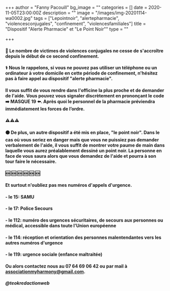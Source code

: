 +++
author = "Fanny Pacouill"
bg_image = ""
categories = []
date = 2020-11-05T23:00:00Z
description = ""
image = "/images/img-20201114-wa0002.jpg"
tags = ["Lepointnoir", "alertepharmacie", "violencesconjugales", "confinement", "violencesfamiliales"]
title = "Dispositif \"Alerte Pharmacie\" et \"Le Point Noir\""
type = ""

+++
#### 🚫 Le nombre de victimes de violences conjugales ne cesse de s'accroître depuis le début de ce second confinement.

#### ⚕ Nous le rappelons, si vous ne pouvez pas utiliser un téléphone ou un ordinateur à votre domicile en cette période de confinement, n'hésitez pas à faire appel au dispositif "**alerte pharmacie**".

#### Il vous suffit de vous rendre dans l'officine la plus proche et de demander de l'aide. Vous pouvez vous signaler discrètement en prononçant le code ➡️ MASQUE 19 ⬅️. Après quoi le personnel de la pharmacie préviendra immédiatement les forces de l’ordre.

#### ⚠️⚠️⚠️

#### ⚫ De plus, un autre dispositif a été mis en place, "le point noir". Dans le cas où vous seriez en danger mais que vous ne puissiez pas demander verbalement de l'aide, il vous suffit de montrer votre paume de main dans laquelle vous aurez préalablement dessiné un point noir. La personne en face de vous saura alors que vous demandez de l'aide et pourra à son tour faire le nécessaire.

#### 🆘️ 🆘 ️🆘️ 🆘 ️🆘️ 🆘️

#### Et surtout n'oubliez pas mes numéros d'appels d'urgence.

#### - le 15: SAMU

#### - le 17: Police Secours

#### - le 112: numéro des urgences sécuritaires, de secours aux personnes ou médical, accessible dans toute l'Union européenne

#### - le 114: réception et orientation des personnes malentendantes vers les autres numéros d'urgence

#### - le 119: urgence sociale (enfance maltraitée)

#### Ou alors contactez nous au 07 64 69 06 42 ou par mail à associationmyharmony@gmail.com.

##### _@teokredactionweb_